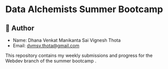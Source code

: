 # Data Alchemists Summer Bootcamp

## 👤 Author
- Name: Dhana Venkat Manikanta Sai Vignesh Thota  
- Email: dvmsv.thota@gmail.com 

This repository contains my weekly submissions and progress for the Webdev branch of the summer bootcamp .



